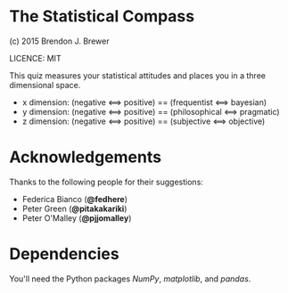 The Statistical Compass
=======================

(c) 2015 Brendon J. Brewer

LICENCE: MIT

This quiz measures your statistical attitudes and places you in a three
dimensional space.

* x dimension: (negative <==> positive) == (frequentist <==> bayesian)
* y dimension: (negative <==> positive) == (philosophical <==> pragmatic)
* z dimension: (negative <==> positive) == (subjective <==> objective)

Acknowledgements
================

Thanks to the following people for their suggestions:

* Federica Bianco (**@fedhere**)
* Peter Green (**@pitakakariki**)
* Peter O'Malley (**@pjjomalley**)

Dependencies
============

You'll need the Python packages *NumPy*, *matplotlib*, and *pandas*.

